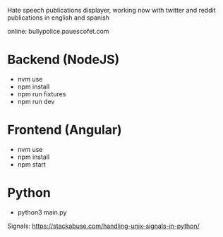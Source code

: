 Hate speech publications displayer, working now with twitter and reddit publications in english and spanish


online: bullypolice.pauescofet.com

# Backend (NodeJS)
- nvm use
- npm install
- npm run fixtures
- npm run dev

# Frontend (Angular)
- nvm use
- npm install
- npm start

# Python
- python3 main.py

Signals:
https://stackabuse.com/handling-unix-signals-in-python/

